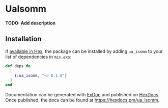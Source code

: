 # UaIsomm

**TODO: Add description**

## Installation

If [available in Hex](https://hex.pm/docs/publish), the package can be installed
by adding `ua_isomm` to your list of dependencies in `mix.exs`:

```elixir
def deps do
  [
    {:ua_isomm, "~> 0.1.0"}
  ]
end
```

Documentation can be generated with [ExDoc](https://github.com/elixir-lang/ex_doc)
and published on [HexDocs](https://hexdocs.pm). Once published, the docs can
be found at <https://hexdocs.pm/ua_isomm>.

